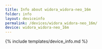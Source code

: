 ```yaml
---
title: Info about widora_widora-neo_16m
folder: info
layout: deviceinfo
permalink: /devices/widora_widora-neo_16m/
device: widora_widora-neo_16m
---
```

{% include templates/device_info.md %}
